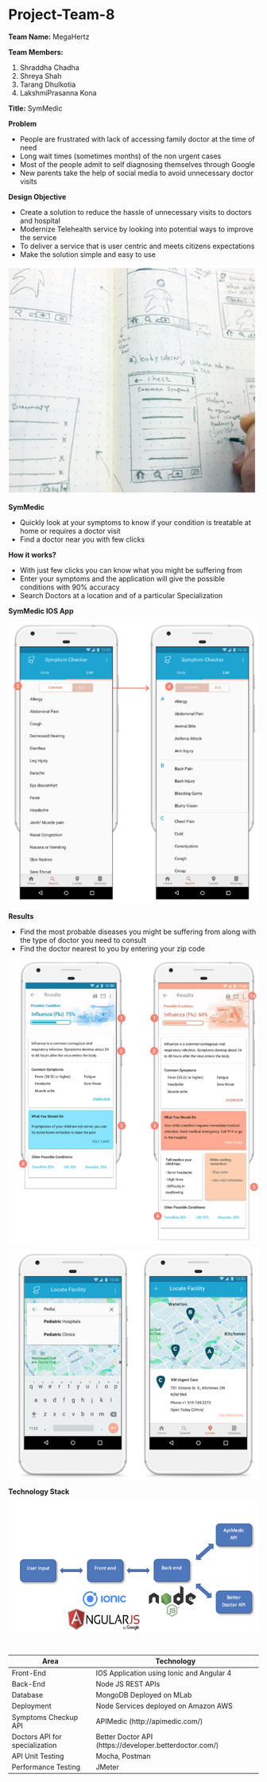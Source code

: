# Project-Team-8
**Team Name:** MegaHertz

**Team Members:**
1)	Shraddha Chadha
2)	Shreya Shah
3)	Tarang Dhulkotia
4)	LakshmiPrasanna Kona

**Title:** SymMedic

**Problem**

- People are frustrated with lack of accessing family doctor at the time of need
- Long wait times (sometimes months) of the non urgent cases
- Most of the people admit to self diagnosing themselves through Google
- New parents take the help of social media to avoid unnecessary doctor visits

**Design Objective**

- Create a solution to reduce the hassle of unnecessary visits to doctors and hospital
- Modernize Telehealth service by looking into potential ways to improve the service 
- To deliver a service that is user centric and meets citizens expectations
- Make the solution simple and easy to use

![](https://github.com/SJSU272LabSP18/MedicalCheckupApp/blob/master/Images/AppDesign1.jpg)

 **SymMedic**
 
- Quickly look at your symptoms to know if your condition is treatable at home or requires a doctor visit
- Find a doctor near you with few clicks

**How it works?**

- With just few clicks you can know what you might be suffering from
- Enter your symptoms and the application will give the possible conditions with 90% accuracy
- Search Doctors at a location and of a particular Specialization

**SymMedic IOS App**

![](https://github.com/SJSU272LabSP18/MedicalCheckupApp/blob/master/Images/AppDesign2.jpg)


**Results**

- Find the most probable diseases you might be suffering from along with the type of doctor you need to consult
- Find the doctor nearest to you by entering your zip code

![](https://github.com/SJSU272LabSP18/MedicalCheckupApp/blob/master/Images/AppDesign3.jpg)

![](https://github.com/SJSU272LabSP18/MedicalCheckupApp/blob/master/Images/AppDesign4.jpg)

**Technology Stack**

![](https://github.com/SJSU272LabSP18/MedicalCheckupApp/blob/master/Images/AppDesign5.jpg)


<br/>
<table>
<thead>
<tr>
<th>Area</th>
<th>Technology</th>
</tr>
</thead>
<tbody>
	<tr>
		<td>Front-End</td>
		<td>IOS Application using Ionic and Angular 4</td>
	</tr>
	<tr>
		<td>Back-End</td>
		<td>Node JS REST APIs</td>
	</tr>

<tr>
		<td>Database</td>
		<td>MongoDB Deployed on MLab</td>
	</tr>
    <tr>
		<td>Deployment</td>
		<td>Node Services deployed on Amazon AWS</td>
	</tr>
	    <tr>
		<td>Symptoms Checkup API</td>
		<td>APIMedic (http://apimedic.com/)</td>
	</tr>
		    <tr>
		<td>Doctors API for specialization</td>
		<td>Better Doctor API (https://developer.betterdoctor.com/)</td>
	</tr>
<tr>
		<td>API Unit Testing</td>
		<td>Mocha, Postman</td>
	</tr>
	<tr>
		<td>Performance Testing</td>
		<td>JMeter</td>
	</tr>

</tbody>
</table>


